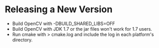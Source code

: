 # Releasing a New Version

* Build OpenCV with -DBUILD_SHARED_LIBS=OFF
* Build OpenCV with JDK 1.7 or the jar files won't work for 1.7 users.
* Run cmake with > cmake.log and include the log in each platform's directory.